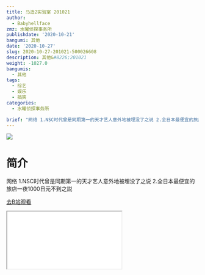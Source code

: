```yaml
---
title: 马造2实验室 201021
author:
  - Babyhellface
zmz: 水曜侦探事务所
publishdate: '2020-10-21'
bangumi: 其他
date: '2020-10-27'
slug: 2020-10-27-201021-500026608
description: 其他&#8226;201021
weight: -1027.0
bangumis:
  - 其他
tags:
  - 综艺
  - 娱乐
  - 搞笑
categories:
  - 水曜侦探事务所

brief: "网络 1.NSC时代曾是同期第一的天才艺人意外地被埋没了之说 2.全日本最便宜的旅店一夜1000日元不到之説"
---
```

![](https://raw.githubusercontent.com/tcgriffith/owaraisite/master/static/tmpimg/211c990896d713df819622b7e4cbdfb3eeef63a7.jpg.480.jpg)
# 简介  
网络
1.NSC时代曾是同期第一的天才艺人意外地被埋没了之说
2.全日本最便宜的旅店一夜1000日元不到之説  

[去B站观看](https://www.bilibili.com/video/av500026608/)
<div class ="resp-container"><iframe class="testiframe" src="//player.bilibili.com/player.html?aid=500026608"", scrolling="no", allowfullscreen="true" > </iframe></div> 
